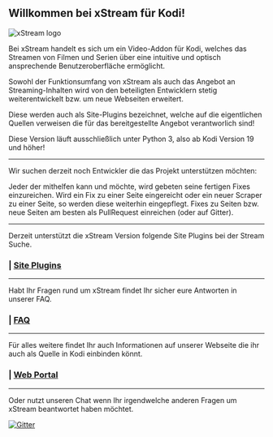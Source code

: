 
## Willkommen bei xStream für Kodi!

![xStream logo](https://raw.githubusercontent.com/streamxstream/xStream-FAQ/master/Logo%20FAQ.png)

Bei xStream handelt es sich um ein Video-Addon für Kodi, welches das Streamen von Filmen und Serien über eine intuitive und optisch ansprechende Benutzeroberfläche ermöglicht.

Sowohl der Funktionsumfang von xStream als auch das Angebot an Streaming-Inhalten wird von den beteiligten Entwicklern stetig weiterentwickelt bzw. um neue Webseiten erweitert.

Diese werden auch als Site-Plugins bezeichnet, welche auf die eigentlichen Quellen verweisen die für das bereitgestellte Angebot verantworlich sind!

Diese Version läuft ausschließlich unter Python 3, also ab Kodi Version 19 und höher!

***

Wir suchen derzeit noch Entwickler die das Projekt unterstützen möchten:

Jeder der mithelfen kann und möchte, wird gebeten seine fertigen Fixes einzureichen.
Wird ein Fix zu einer Seite eingereicht oder ein neuer Scraper zu einer Seite, so werden diese weiterhin eingepflegt.
Fixes zu Seiten bzw. neue Seiten am besten als PullRequest einreichen (oder auf Gitter).

***

Derzeit unterstützt die xStream Version folgende Site Plugins bei der Stream Suche.
### | [Site Plugins](https://github.com/streamxstream/xStream-FAQ/blob/master/xStream_Anleitung_FAQ.md#11-verf%C3%BCgbare-webseiten)

***

Habt Ihr Fragen rund um xStream findet Ihr sicher eure Antworten in unserer FAQ.
### | [FAQ](https://github.com/streamxstream/xStream-FAQ/blob/master/xStream_Anleitung_FAQ.md)

***

Für alles weitere findet Ihr auch Informationen auf unserer Webseite die ihr auch als Quelle in Kodi einbinden könnt.
### | [Web Portal](https://streamxstream.github.io/xStreamRepoWeb/)

***

Oder nutzt unseren Chat wenn Ihr irgendwelche anderen Fragen um xStream beantwortet haben möchtet.

[![Gitter](https://badges.gitter.im/streamxstream/community.svg)](https://gitter.im/streamxstream/community?utm_source=badge&utm_medium=badge&utm_campaign=pr-badge)
